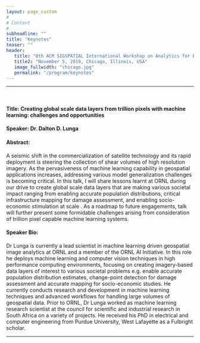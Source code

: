 ```yaml
---
layout: page_custom
#
# Content
#
subheadline: ""
title: "Keynotes"
teaser: ""
header:
   title: "8th ACM SIGSPATIAL International Workshop on Analytics for Big Geospatial Data (BigSpatial 2019)"
   title2: "November 5, 2019, Chicago, Illinois, USA"
   image_fullwidth: "chicago.jpg"
   permalink: "/program/keynotes"
---
```

  
<style type="text/css">
.image-left {
display: block;
margin-left: auto;
margin-right: 10px;
float: left;
}
</style> 

<a id="talk1"> </a> 

---------------------------------------
<br />
  
#### Title:  Creating global scale data layers from trillion pixels with machine learning: challenges and opportunities    

#### Speaker: Dr. Dalton D. Lunga

#### Abstract:    
A seismic shift in the commercialization of satellite technology and its rapid deployment is steering the collection of shear volumes of high resolution imagery. As the pervasiveness of machine learning capability in geospatial applications increases, addressing various model generalization challenges is becoming critical. In this talk, I will share lessons learnt at ORNL during our drive to create global scale data layers that are making various societal impact ranging from enabling accurate population distributions, critical infrastructure mapping for damage assessment, and enabling socio-economic stimulation at scale . As a roadmap to future engagements, talk will further present some formidable challenges arising from consideration of trillion pixel capable machine learning systems.

#### Speaker Bio: 
Dr Lunga is currently a lead scientist in machine learning driven geospatial image analytics at ORNL and a member of the ORNL AI Initiative. In this role he deploys machine learning and computer vision techniques in high performance computing environments, focusing on creating imagery-based data layers of interest to various societal problems e.g. enable accurate population distribution estimates, change-point detection for damage assessment and accurate mapping for socio-economic studies. He currently conducts research and development in machine learning techniques and advanced workflows for handling large volumes of geospatial data. Prior to ORNL, Dr Lunga worked as machine learning research scientist at the council for scientific and industrial research in South Africa on a variety of projects. He received his PhD in electrical and computer engineering from Purdue University, West Lafayette as a Fulbright scholar.

---------------------------------------

<br />
<br />






